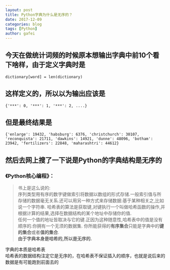 ```yaml
---
layout: post
title: Python字典为什么是无序的？
date: 2017-12-09
categories: blog
tags: [Python]
author: gafei
---
```


## 今天在做统计词频的时候原本想输出字典中前10个看下啥样，由于定义字典时是  
`dictionary[word] = len(dictionary)`  
## 这样定义的，所以以为输出应该是  
`{'***': 0, '***': 1, '***': 2, ....}`  
## 但是最终结果是  
`{'enlarge': 19432, 'habsburg': 6376, 'christchurch': 30107, 'reconquista': 21711, 'dawkins': 14921, 'dunne': 48096, 'botham': 23942, 'fertilizers': 22848, 'maharashtri': 44612}`  
## 然后去网上搜了一下说是Python的字典结构是无序的

### 《Python核心编程》：
>书上是这么说的:  
序列类型用有序的数字键做索引将数据以数组的形式存储.一般索引值与所存储的数据毫无关系.还可以用另一种方式来存储数据:基于某种相关之,比如说一个字符串.
哈希表的算法是获取键,对键执行一个叫做哈希函数的操作,并根据计算的结果,选择在数据结构的某个地址中存储你的值.  
任何一个值的地址皆取决与它的键.正因为这种随意性,哈希表中的值是没有顺序的.你拥有一个无须的数据集.
>你所能获得的**有序集合**只能是字典中的**键的集合**或者**值的集合**.  
__由于字典本身是哈希的,所以是无序的.__

字典的本质是哈希表  
哈希表的数据结构注定它是无序的，在哈希表不保证插入的顺序，也就是说后来的数据是有可能跑到前面去的
